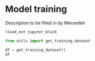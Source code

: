 # Model training

Description to be filled in by Mersedeh

```python
%load_ext jupyter_black
```

```python
from utils import get_training_dataset
```

```python
df = get_training_dataset()
df
```
